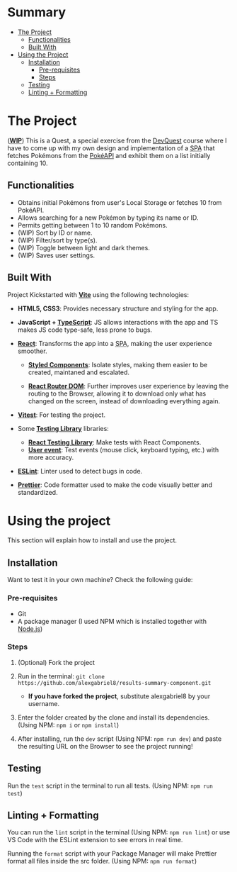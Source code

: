 # Summary

- [The Project](#the-project)
   - [Functionalities](#functionalities)
   - [Built With](#built-with)
- [Using the Project](#using-the-project)
   - [Installation](#installation)
      - [Pre-requisites](#pre-requisites)
      - [Steps](#steps)
   - [Testing](#testing)
   - [Linting + Formatting](#linting--formatting)

# The Project

(<b><abbr title="Work in progress">WIP</abbr></b>) This is a Quest, a special exercise from the [DevQuest](https://br.linkedin.com/school/devquest-dev-em-dobro/) course where I have to come up with my own design and implementation of a <abbr title="Single Page Application">SPA</abbr> that fetches Pokémons from the [PokéAPI](https://pokeapi.co/) and exhibit them on a list initially containing 10.

## Functionalities

- Obtains initial Pokémons from user's Local Storage or fetches 10 from PokéAPI.
- Allows searching for a new Pokémon by typing its name or ID.
- Permits getting between 1 to 10 random Pokémons.
- (WIP) Sort by ID or name.
- (WIP) Filter/sort by type(s).
- (WIP) Toggle between light and dark themes.
- (WIP) Saves user settings.

## Built With

Project Kickstarted with <strong>[Vite](https://vitejs.dev/)</strong> using the following technologies:

- <strong>HTML5, CSS3</strong>: Provides necessary structure and styling for the app.

- <strong>JavaScript + [TypeScript](https://www.typescriptlang.org/)</strong>: JS allows interactions with the app and TS makes JS code type-safe, less prone to bugs.

- <strong>[React](https://react.dev/)</strong>: Transforms the app into a <abbr title="Single Page Application">SPA</abbr>, making the user experience smoother.

   - <strong>[Styled Components](https://styled-components.com/)</strong>: Isolate styles, making them easier to be created, maintaned and escalated.

   - <strong>[React Router DOM](https://reactrouter.com/)</strong>: Further improves user experience by leaving the routing to the Browser, allowing it to download only what has changed on the screen, instead of downloading everything again.

- <strong>[Vitest](https://vitest.dev/)</strong>: For testing the project.

- Some <strong>[Testing Library](https://testing-library.com/)</strong> libraries:
   - <strong>[React Testing Library](https://testing-library.com/docs/react-testing-library/intro/)</strong>: Make tests with React Components.
   - <strong>[User event](https://testing-library.com/docs/user-event/intro/)</strong>: Test events (mouse click, keyboard typing, etc.) with more accuracy.
- <strong>[ESLint](https://eslint.org/)</strong>: Linter used to detect bugs in code.

- <strong>[Prettier](https://prettier.io/)</strong>: Code formatter used to make the code visually better and standardized.


# Using the project

This section will explain how to install and use the project.

## Installation

Want to test it in your own machine? Check the following guide:

### Pre-requisites

- Git
- A package manager (I used NPM which is installed together with [Node.js](https://nodejs.dev))

### Steps

1. (Optional) Fork the project

2. Run in the terminal: `git clone https://github.com/alexgabriel8/results-summary-component.git`
   - <b>If you have forked the project</b>, substitute alexgabriel8 by your username.

3. Enter the folder created by the clone and install its dependencies. (Using NPM: `npm i` or `npm install`)

4. After installing, run the `dev` script (Using NPM: `npm run dev`) and paste the resulting URL on the Browser to see the project running!

## Testing

Run the `test` script in the terminal to run all tests. (Using NPM: `npm run test`)

## Linting + Formatting

You can run the `lint` script in the terminal (Using NPM: `npm run lint`) or use VS Code with the ESLint extension to see errors in real time.

Running the `format` script with your Package Manager will make Prettier format all files inside the src folder. (Using NPM: `npm run format`)